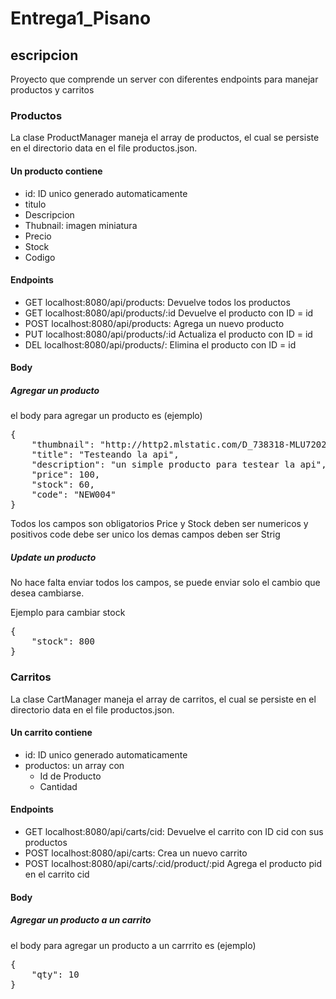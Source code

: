 <h1>Entrega1_Pisano </h1>

<h2> escripcion</h2>

Proyecto que comprende un server con diferentes endpoints para manejar productos y carritos

<h3>Productos</h3>

La clase ProductManager maneja el array de productos, el cual se persiste en el directorio data en el file productos.json.

<h4> Un producto contiene </h4>

<ul>
<li>id: ID unico generado automaticamente </li>
<li>titulo</li>
<li>Descripcion</li>
<li>Thubnail: imagen miniatura</li>
<li>Precio</li>
<li>Stock</li>
<li>Codigo</li>
</ul>

<h4>Endpoints</h4>

<ul>
<li>GET localhost:8080/api/products: Devuelve todos los productos </li>
<li>GET localhost:8080/api/products/:id Devuelve el producto con ID = id </li>
<li>POST localhost:8080/api/products: Agrega un nuevo producto </li>
<li>PUT localhost:8080/api/products/:id Actualiza el producto con ID = id </li>
<li>DEL localhost:8080/api/products/: Elimina el producto con ID = id </li>
</ul>

<h4>Body</h4>
<h5>Agregar un producto</h5>

el body para agregar un producto es (ejemplo)

<pre>
{
    "thumbnail": "http://http2.mlstatic.com/D_738318-MLU72027189565_092023-I.jpg",
    "title": "Testeando la api",
    "description": "un simple producto para testear la api",
    "price": 100,
    "stock": 60,
    "code": "NEW004"
}</pre>

Todos los campos son obligatorios Price y Stock deben ser numericos y positivos code debe ser unico los demas campos deben ser Strig

<h5>Update un producto</h5>

No hace falta enviar todos los campos, se puede enviar solo el cambio que desea cambiarse.

Ejemplo para cambiar stock

<pre>
{
    "stock": 800
}</pre>

<h3>Carritos</h3>

La clase CartManager maneja el array de carritos, el cual se persiste en el directorio data en el file productos.json.

<h4> Un carrito contiene </h4>

<ul>
<li>id: ID unico generado automaticamente </li>
<li>productos: un array con
<ul>
<li>Id de Producto</li>
<li>Cantidad</li>
</ul>
</li>
</ul>

<h4>Endpoints</h4>

<ul>
<li>GET localhost:8080/api/carts/cid: Devuelve el carrito con ID cid con sus productos </li>
<li>POST localhost:8080/api/carts: Crea un nuevo carrito </li>
<li>POST localhost:8080/api/carts/:cid/product/:pid Agrega el producto pid en el carrito cid </li>
</ul>

<h4>Body</h4>
<h5>Agregar un producto a un carrito</h5>

el body para agregar un producto a un carrrito es (ejemplo)

<pre>
{
    "qty": 10
}</pre>
